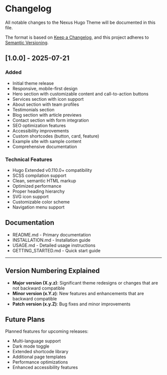 # Changelog

All notable changes to the Nexus Hugo Theme will be documented in this file.

The format is based on [Keep a Changelog](https://keepachangelog.com/en/1.0.0/),
and this project adheres to [Semantic Versioning](https://semver.org/spec/v2.0.0.html).

## [1.0.0] - 2025-07-21

### Added
- Initial theme release
- Responsive, mobile-first design
- Hero section with customizable content and call-to-action buttons
- Services section with icon support
- About section with team profiles
- Testimonials section
- Blog section with article previews
- Contact section with form integration
- SEO optimization features
- Accessibility improvements
- Custom shortcodes (button, card, feature)
- Example site with sample content
- Comprehensive documentation

### Technical Features
- Hugo Extended v0.110.0+ compatibility
- SCSS compilation support
- Clean, semantic HTML markup
- Optimized performance
- Proper heading hierarchy
- SVG icon support
- Customizable color scheme
- Navigation menu support

## Documentation
- README.md - Primary documentation
- INSTALLATION.md - Installation guide
- USAGE.md - Detailed usage instructions
- GETTING_STARTED.md - Quick start guide

---

## Version Numbering Explained

- **Major version (X.y.z)**: Significant theme redesigns or changes that are not backward compatible
- **Minor version (x.Y.z)**: New features and enhancements that are backward compatible
- **Patch version (x.y.Z)**: Bug fixes and minor improvements

## Future Plans

Planned features for upcoming releases:
- Multi-language support
- Dark mode toggle
- Extended shortcode library
- Additional page templates
- Performance optimizations
- Enhanced accessibility features
